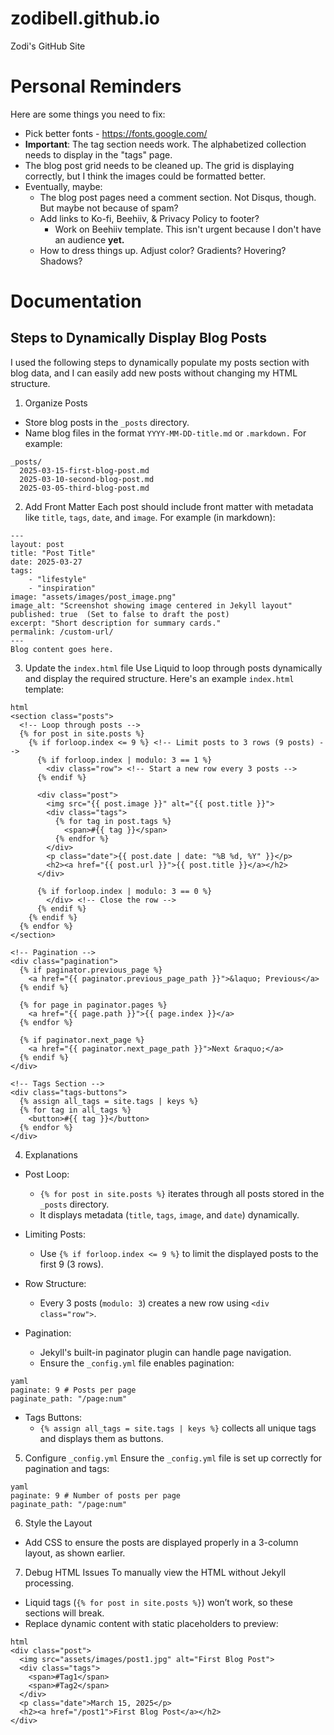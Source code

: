 # zodibell.github.io
Zodi's GitHub Site

# Personal Reminders
Here are some things you need to fix:
- Pick better fonts - https://fonts.google.com/ 
- **Important**: The tag section needs work. The alphabetized collection needs to display in the "tags" page.
- The blog post grid needs to be cleaned up. The grid is displaying correctly, but I think the images could be formatted better.
- Eventually, maybe:
  - The blog post pages need a comment section. Not Disqus, though. But maybe not because of spam?
  - Add links to Ko-fi, Beehiiv, & Privacy Policy to footer?
    - Work on Beehiiv template. This isn't urgent because I don't have an audience **yet.**
  - How to dress things up. Adjust color? Gradients? Hovering? Shadows? 


# Documentation

## Steps to Dynamically Display Blog Posts
I used the following steps to  dynamically populate my posts section with blog data, and I can easily add new posts without changing my HTML structure.

1. Organize Posts
- Store blog posts in the `_posts` directory.
- Name blog files in the format `YYYY-MM-DD-title.md` or `.markdown.` For example:

```
_posts/
  2025-03-15-first-blog-post.md
  2025-03-10-second-blog-post.md
  2025-03-05-third-blog-post.md
  ```

2. Add Front Matter
Each post should include front matter with metadata like `title`, `tags`, `date`, and `image`. For example (in markdown):

```
---
layout: post
title: "Post Title"
date: 2025-03-27
tags:
    - "lifestyle"
    - "inspiration"
image: "assets/images/post_image.png"
image_alt: "Screenshot showing image centered in Jekyll layout"
published: true  (Set to false to draft the post)
excerpt: "Short description for summary cards."
permalink: /custom-url/
---
Blog content goes here.
```

3. Update the `index.html` file
Use Liquid to loop through posts dynamically and display the required structure. Here's an example `index.html` template:
```
html
<section class="posts">
  <!-- Loop through posts -->
  {% for post in site.posts %}
    {% if forloop.index <= 9 %} <!-- Limit posts to 3 rows (9 posts) -->
      {% if forloop.index | modulo: 3 == 1 %}
        <div class="row"> <!-- Start a new row every 3 posts -->
      {% endif %}

      <div class="post">
        <img src="{{ post.image }}" alt="{{ post.title }}">
        <div class="tags">
          {% for tag in post.tags %}
            <span>#{{ tag }}</span>
          {% endfor %}
        </div>
        <p class="date">{{ post.date | date: "%B %d, %Y" }}</p>
        <h2><a href="{{ post.url }}">{{ post.title }}</a></h2>
      </div>

      {% if forloop.index | modulo: 3 == 0 %}
        </div> <!-- Close the row -->
      {% endif %}
    {% endif %}
  {% endfor %}
</section>

<!-- Pagination -->
<div class="pagination">
  {% if paginator.previous_page %}
    <a href="{{ paginator.previous_page_path }}">&laquo; Previous</a>
  {% endif %}

  {% for page in paginator.pages %}
    <a href="{{ page.path }}">{{ page.index }}</a>
  {% endfor %}

  {% if paginator.next_page %}
    <a href="{{ paginator.next_page_path }}">Next &raquo;</a>
  {% endif %}
</div>

<!-- Tags Section -->
<div class="tags-buttons">
  {% assign all_tags = site.tags | keys %}
  {% for tag in all_tags %}
    <button>#{{ tag }}</button>
  {% endfor %}
</div>
```

4. Explanations
- Post Loop:
    - `{% for post in site.posts %}` iterates through all posts stored in the `_posts` directory.
    - It displays metadata (`title`, `tags`, `image`, and `date`) dynamically.

- Limiting Posts:
    - Use `{% if forloop.index <= 9 %}` to limit the displayed posts to the first 9 (3 rows).

- Row Structure:
    - Every 3 posts (`modulo: 3`) creates a new row using `<div class="row">`.

- Pagination:
    - Jekyll's built-in paginator plugin can handle page navigation.
    - Ensure the `_config.yml` file enables pagination:

```
yaml
paginate: 9 # Posts per page
paginate_path: "/page:num"
```

- Tags Buttons:
    - `{% assign all_tags = site.tags | keys %}` collects all unique tags and displays them as buttons.

5. Configure `_config.yml` 
Ensure the  `_config.yml` file is set up correctly for pagination and tags:

```
yaml
paginate: 9 # Number of posts per page
paginate_path: "/page:num"
```

6. Style the Layout
- Add CSS to ensure the posts are displayed properly in a 3-column layout, as shown earlier.

7. Debug HTML Issues
To manually view the HTML without Jekyll processing. 
- Liquid tags (`{% for post in site.posts %}`) won’t work, so these sections will break.
- Replace dynamic content with static placeholders to preview:
```
html
<div class="post">
  <img src="assets/images/post1.jpg" alt="First Blog Post">
  <div class="tags">
    <span>#Tag1</span>
    <span>#Tag2</span>
  </div>
  <p class="date">March 15, 2025</p>
  <h2><a href="/post1">First Blog Post</a></h2>
</div>
```
